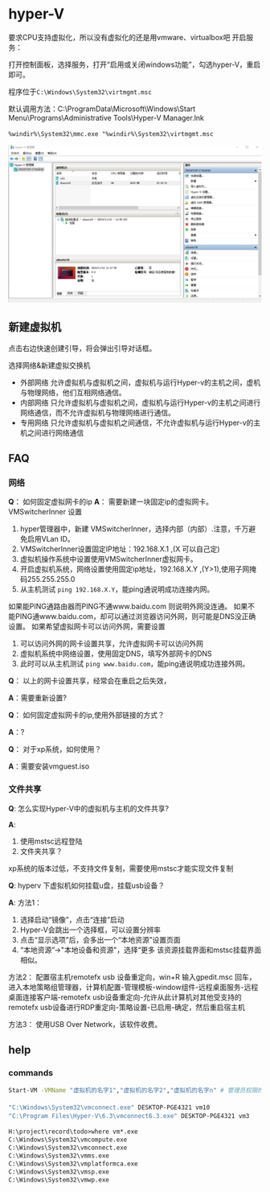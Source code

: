 # hyper-V



要求CPU支持虚拟化，所以没有虚拟化的还是用vmware、virtualbox吧
开启服务：

打开控制面板，选择服务，打开“启用或关闭windows功能”，勾选hyper-V，重启即可。

程序位于`C:\Windows\System32\virtmgmt.msc`

默认调用方法：C:\ProgramData\Microsoft\Windows\Start Menu\Programs\Administrative Tools\Hyper-V Manager.lnk

`%windir%\System32\mmc.exe "%windir%\System32\virtmgmt.msc`



![1574060835509](../img/1574060835509.png)

## 新建虚拟机

点击右边快速创建引导，将会弹出引导对话框。


选择网络&新建虚拟交换机
- 外部网络 允许虚拟机与虚拟机之间，虚拟机与运行Hyper-v的主机之间，虚机与物理网络，他们互相网络通信。
- 内部网络 只允许虚拟机与虚拟机之间，虚拟机与运行Hyper-v的主机之间进行网络通信，而不允许虚拟机与物理网络进行通信。
- 专用网络 只允许虚拟机与虚拟机之间通信，不允许虚拟机与运行Hyper-v的主机之间进行网络通信

## FAQ

### 网络

**Q**： 如何固定虚拟网卡的ip
**A**： 需要新建一块固定ip的虚拟网卡。
VMSwitcherInner 设置
1. hyper管理器中，新建 VMSwitcherInner，选择内部（内部）.注意，千万避免启用VLan ID。
2. VMSwitcherInner设置固定IP地址：192.168.X.1 ,(X 可以自己定)
3. 虚拟机操作系统中设置使用VMSwitcherInner虚拟网卡。
4. 开启虚拟机系统，网络设置使用固定ip地址，192.168.X.Y ,(Y>1),使用子网掩码255.255.255.0
5. 从主机测试 `ping 192.168.X.Y`，能ping通说明成功连接内网。

如果能PING通路由器而PING不通www.baidu.com 则说明外网没连通。
如果不能PING通www.baidu.com，却可以通过浏览器访问外网，则可能是DNS没正确设置。
如果希望虚拟网卡可以访问外网，需要设置
1. 可以访问外网的网卡设置共享，允许虚拟网卡可以访问外网
2. 虚拟机系统中网络设置，使用固定DNS，填写外部网卡的DNS
3. 此时可以从主机测试 `ping www.baidu.com`，能ping通说明成功连接外网。


**Q**： 以上的网卡设置共享，经常会在重启之后失效，

**A**：需要重新设置?


**Q**： 如何固定虚拟网卡的ip,使用外部链接的方式？

**A**：?


**Q**： 对于xp系统，如何使用？

**A**：需要安装vmguest.iso


### 文件共享
**Q**: 怎么实现Hyper-V中的虚拟机与主机的文件共享?

**A**: 
1. 使用mstsc远程登陆
2. 文件夹共享？

xp系统的版本过低，不支持文件复制，需要使用mstsc才能实现文件复制


**Q**: hyperv 下虚拟机如何挂载u盘，挂载usb设备？

**A**: 
方法1：

1. 选择启动“镜像”，点击“连接”启动
2. Hyper-V会跳出一个选择框，可以设置分辨率
3. 点击“显示选项”后，会多出一个“本地资源”设置页面
4. “本地资源”->"本地设备和资源"，选择“更多
该资源挂载界面和mstsc挂载界面相似。

方法2：
配置宿主机remotefx usb 设备重定向，win+R 输入gpedit.msc 回车，进入本地策略组管理器，计算机配置-管理模板-window组件-远程桌面服务-远程桌面连接客户端-remotefx usb设备重定向-允许从此计算机对其他受支持的remotefx usb设备进行RDP重定向-策略设置-已启用-确定，然后重启宿主机

方法3：
使用USB Over Network，该软件收费。


## help

### commands
``` bash
Start-VM -VMName "虚拟机的名字1","虚拟机的名字2","虚拟机的名字n" # 管理员权限的powershell 中可以直接启动虚拟机，

"C:\Windows\System32\vmconnect.exe" DESKTOP-PGE4321 vm10
"C:\Program Files\Hyper-V\6.3\vmconnect6.3.exe" DESKTOP-PGE4321 vm3

```


```
H:\project\record\todo>where vm*.exe
C:\Windows\System32\vmcompute.exe
C:\Windows\System32\vmconnect.exe
C:\Windows\System32\vmms.exe
C:\Windows\System32\vmplatformca.exe
C:\Windows\System32\vmsp.exe
C:\Windows\System32\vmwp.exe
```